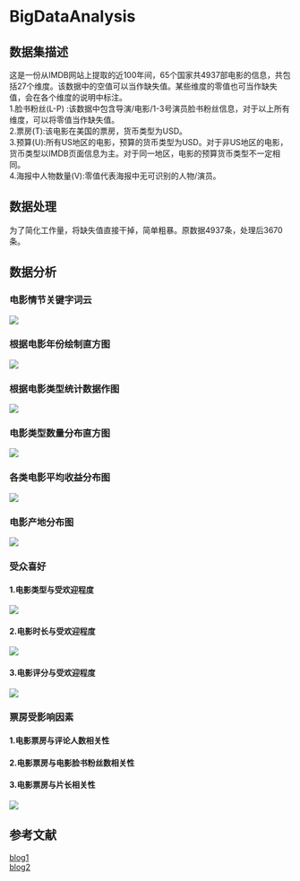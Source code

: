 # BigDataAnalysis
## 数据集描述
这是一份从IMDB网站上提取的近100年间，65个国家共4937部电影的信息，共包括27个维度。该数据中的空值可以当作缺失值。某些维度的零值也可当作缺失值，会在各个维度的说明中标注。  
1.脸书粉丝(L-P) :该数据中包含导演/电影/1-3号演员脸书粉丝信息，对于以上所有维度，可以将零值当作缺失值。  
2.票房(T):该电影在美国的票房，货币类型为USD。  
3.预算(U):所有US地区的电影，预算的货币类型为USD。对于非US地区的电影，货币类型以IMDB页面信息为主。对于同一地区，电影的预算货币类型不一定相同。  
4.海报中人物数量(V):零值代表海报中无可识别的人物/演员。  
## 数据处理
为了简化工作量，将缺失值直接干掉，简单粗暴。原数据4937条，处理后3670条。
## 数据分析
### 电影情节关键字词云
![](figs/keywords.png)
### 根据电影年份绘制直方图
![](figs/movie_released.png)
### 根据电影类型统计数据作图
![](figs/genre_by_year.png)
### 电影类型数量分布直方图
![](figs/genre_counts.png)
### 各类电影平均收益分布图
![](figs/genre_profit.png)
### 电影产地分布图
![](figs/film_producing_areas.png)
### 受众喜好
#### 1.电影类型与受欢迎程度
![](figs/popularity_genre.png)
#### 2.电影时长与受欢迎程度
![](figs/popularity_duration.png)
#### 3.电影评分与受欢迎程度
![](figs/popularity_rating.png)

### 票房受影响因素
#### 1.电影票房与评论人数相关性
#### 2.电影票房与电影脸书粉丝数相关性
#### 3.电影票房与片长相关性
![](figs/factors_affecting_box_office.png)

## 参考文献
[blog1](https://www.jianshu.com/p/72eb16739fc5)  
[blog2](https://www.jianshu.com/p/a1fee4b3b5b1?utm_campaign=maleskine&utm_content=note&utm_medium=seo_notes&utm_source=recommendation)
